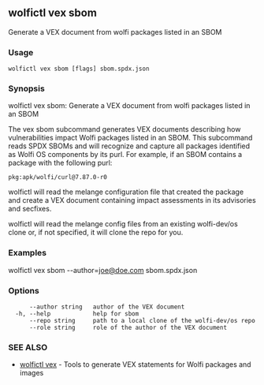 ## wolfictl vex sbom

Generate a VEX document from wolfi packages listed in an SBOM

### Usage

```
wolfictl vex sbom [flags] sbom.spdx.json
```

### Synopsis

wolfictl vex sbom: Generate a VEX document from wolfi packages listed in an SBOM
		
The vex sbom subcommand generates VEX documents describing how vulnerabilities
impact Wolfi packages listed in an SBOM. This subcommand reads SPDX SBOMs and
will recognize and capture all packages identified as Wolfi OS components 
by its purl. For example, if an SBOM contains a package with the following
purl:

	pkg:apk/wolfi/curl@7.87.0-r0
	
wolfictl will read the melange configuration file that created the package and
create a VEX document containing impact assessments in its advisories and
secfixes.

wolfictl will read the melange config files from an existing wolfi-dev/os clone
or, if not specified, it will clone the repo for you.


### Examples

wolfictl vex sbom --author=joe@doe.com sbom.spdx.json

### Options

```
      --author string   author of the VEX document
  -h, --help            help for sbom
      --repo string     path to a local clone of the wolfi-dev/os repo
      --role string     role of the author of the VEX document
```

### SEE ALSO

* [wolfictl vex](wolfictl_vex.md)	 - Tools to generate VEX statements for Wolfi packages and images

